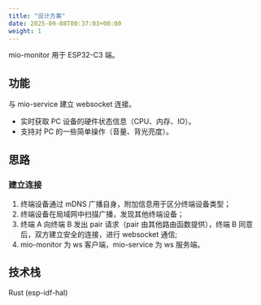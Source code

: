 ```yaml
---
title: "设计方案"
date: 2025-09-08T00:37:03+08:00
weight: 1
---
```


mio-monitor 用于 ESP32-C3 端。

## 功能

与 mio-service 建立 websocket 连接。

- 实时获取 PC 设备的硬件状态信息（CPU、内存、IO）。
- 支持对 PC 的一些简单操作（音量、背光亮度）。

## 思路

### 建立连接

1. 终端设备通过 mDNS 广播自身，附加信息用于区分终端设备类型；
2. 终端设备在局域网中扫描广播，发现其他终端设备；
3. 终端 A 向终端 B 发出 pair 请求（pair 由其他路由函数提供），终端 B 同意后，双方建立安全的连接，进行 websocket 通信;
4. mio-monitor 为 ws 客户端，mio-service 为 ws 服务端。

## 技术栈

Rust (esp-idf-hal)
